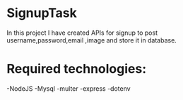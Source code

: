 # SignupTask


In this project I have created  APIs for signup to post username,password,email ,image  and store it in database.

# Required technologies:

  -NodeJS
  -Mysql
  -multer
  -express
  -dotenv
  
